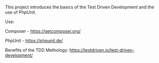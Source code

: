 This project introduces the basics of the Test Driven Development and the use of PhpUnit.

Use:

Composer - https://getcomposer.org/

PhpUnit - https://phpunit.de/

Benefits of the TDD Methology: https://testdriven.io/test-driven-development/
